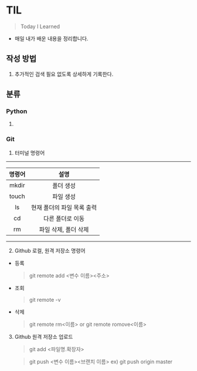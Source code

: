 # TIL
> Today I Learned
- 매일 내가 배운 내용을 정리합니다.

## 작성 방법
1. 추가적인 검색 필요 없도록 상세하게 기록한다.

## 분류

### Python
1. 

### Git
1. 터미널 명령어
---
|명령어|설명|
|:---:|:---:|
|mkdir|폴더 생성|
|touch|파일 생성|
|ls|현재 폴더의 파일 목록 출력|
|cd|다른 폴더로 이동|
|rm|파일 삭제, 폴더 삭제|
---

2. Github 로컬, 원격 저장소 명령어  
- 등록
  > git remote add <변수 이름><주소>
- 조회
  > git remote -v
- 삭제
  > git remote rm<이름> or git remote romove<이름>

3. Github 원격 저장소 업로드
    > git add <파일명.확장자>
    
    > git push <변수 이름><브랜치 이름> ex) git push origin master
